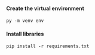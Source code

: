 #### **Create the virtual environment**
`py -m venv env`

#### **Install libraries**
`pip install -r requirements.txt`